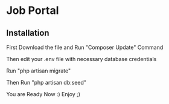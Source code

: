 # Job Portal  
## Installation 

First Download the file  and  Run "Composer Update" Command

Then edit your .env file with necessary database credentials

Run "php artisan migrate" 

Then Run "php artisan db:seed"

You are Ready Now :) Enjoy ;)

